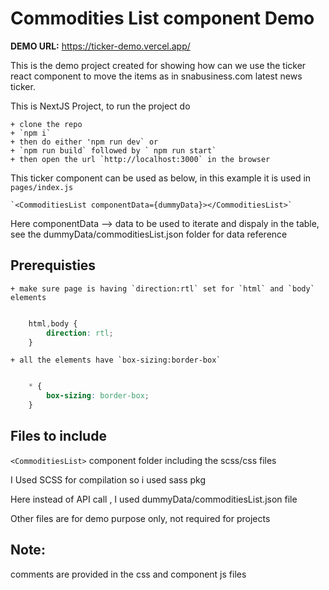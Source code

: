 # Commodities List component Demo


**DEMO URL:** https://ticker-demo.vercel.app/


This is the demo project created for showing how can we use the ticker react component to move the items as in snabusiness.com latest news ticker.

This is NextJS Project, to run the project do

    + clone the repo
    + `npm i`
    + then do either 'npm run dev` or
    + `npm run build` followed by ` npm run start`
    + then open the url `http://localhost:3000` in the browser

This ticker component can be used as below, in this example it is used in `pages/index.js`

    `<CommoditiesList componentData={dummyData}></CommoditiesList>`

Here
    componentData --> data to be used to iterate and dispaly in the table, see the dummyData/commoditiesList.json folder for data reference

## Prerequisties

    + make sure page is having `direction:rtl` set for `html` and `body` elements

```css

    html,body {
        direction: rtl;
    }

```
    + all the elements have `box-sizing:border-box`

```css

    * {
        box-sizing: border-box;
    }

```


## Files to include

`<CommoditiesList>` component folder including the scss/css files


I Used SCSS for compilation so i used sass pkg

Here instead of API call , I used dummyData/commoditiesList.json file

Other files are for demo purpose only, not required for projects

## Note:

comments are provided in the css and component js files
